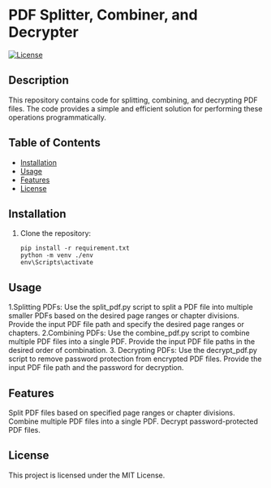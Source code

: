 # PDF Splitter, Combiner, and Decrypter

[![License](https://img.shields.io/badge/License-MIT-blue.svg)](https://opensource.org/licenses/MIT)

## Description
This repository contains code for splitting, combining, and decrypting PDF files. The code provides a simple and efficient solution for performing these operations programmatically.

## Table of Contents
- [Installation](#installation)
- [Usage](#usage)
- [Features](#features)
- [License](#license)

## Installation
1. Clone the repository:
   ```shell
   pip install -r requirement.txt
   python -m venv ./env
   env\Scripts\activate
   
## Usage
1.Splitting PDFs:
  Use the split_pdf.py script to split a PDF file into multiple smaller PDFs based on the desired page ranges or chapter divisions.
  Provide the input PDF file path and specify the desired page ranges or chapters.
2.Combining PDFs:
  Use the combine_pdf.py script to combine multiple PDF files into a single PDF.
  Provide the input PDF file paths in the desired order of combination.
3. Decrypting PDFs:
  Use the decrypt_pdf.py script to remove password protection from encrypted PDF files.
  Provide the input PDF file path and the password for decryption.

## Features
  Split PDF files based on specified page ranges or chapter divisions.
  Combine multiple PDF files into a single PDF.
  Decrypt password-protected PDF files.
## License
This project is licensed under the MIT License.
